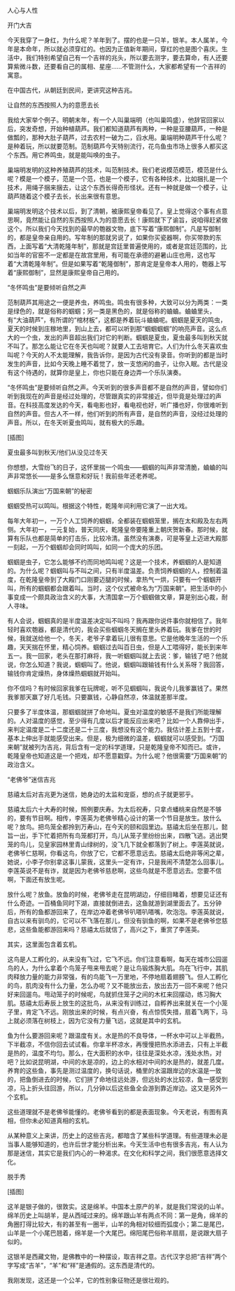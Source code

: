            

人心与人性

开门大吉

今天我穿了一身红，为什么呢？羊年到了。摆的也是一只羊，银羊。本人属羊，今年是本命年，所以就必须穿红的。也因为正值新年期间，穿红的也是图个喜庆。生活中，我们特别希望自己有一个吉祥的兆头，所以要去测字，要去算命，有人还要算紫微斗数，还要看自己的属相、星座……不管测什么，大家都希望有一个吉祥的寓意。

在中国古代，从朝廷到民间，更讲究这种吉兆。

让自然的东西按照人为的意愿去长

我给大家举个例子。明朝末年，有一个人叫巢端明（也叫巢鸣盛），他辞官回家以后，突发奇想，开始种植葫芦。我们都知道葫芦有两种，一种是亚腰葫芦，一种是做瓢的，那种大肚子葫芦，过去农村一破为二，舀水用。巢端明种葫芦干什么呢？是种着玩，所以就要范制。范制葫芦今天特别流行，花鸟鱼虫市场上很多人都买这个东西。用它养鸣虫，就是能叫唤的虫子。

巢端明发明的这种养殖葫芦的技术，叫范制技术。我们老说模范模范，模范是什么呢？模是一个模子，范是一个范，也是一个模子，它有各种技术，比如捆扎是一个技术，用绳子捆来捆去，让这个东西长得奇形怪状。还有一种就是做一个模子，让葫芦随着这个模子去长，长出来很有意思。

巢端明发明这个技术以后，到了清朝，被康熙皇帝看见了。皇上觉得这个事有点意思啊，竟然能让自然的东西按照人为的意愿去长！康熙就下了谕旨，说咱得赶紧做这个。所以我们今天找到的最早的匏器文物，底下写着“康熙御制”。凡是写御制的，都是皇帝亲自用的。写年制的那就另说了，如果你买瓷器啊，你买带款的东西，上面写着“大清乾隆年制”，那就是宫廷里普遍使用的，或者是宫廷范围的，比如当年的官窑不一定都是在故宫里用，有可能在承德的避暑山庄也用，这也写着“大清乾隆年制”。但是如果写着“乾隆御制”，那肯定是皇帝本人用的，匏器上写着“康熙御制”，显然是康熙皇帝自己用的。

“冬怀鸣虫”是要倾听自然之声

范制葫芦其用途之一便是养虫，养鸣虫。鸣虫有很多种，大致可以分为两类：一类是绿色的，就是俗称的蝈蝈；另一类是黑色的，就是俗称的蛐蛐。蛐蛐里头，有“大油葫芦”，有所谓的“棺材板”，这都是养着玩斗蛐蛐呢。蝈蝈是夏天的鸣虫，夏天的时候到庄稼地里，到山上去，都可以听到那“蝈蝈蝈蝈”的响亮声音。这么点大的一个虫，发出的声音超出我们对它的判断。蝈蝈是夏虫，夏虫最多叫到秋天就不叫了。那怎么能让它在冬天也叫呢？就要人工去培育它。人们为什么冬天喜欢虫叫呢？今天的人不太能理解，我告诉你，是因为古代没有录音。你听到的都是当时发生的声音，比如今天晚上睡不着觉了，放一支悠闲的曲子，让你入眠。古代是没有这个待遇的，就算你是皇上，你也只能在身边弄一个乐队演奏。

“冬怀鸣虫”是要倾听自然之声。今天听到的很多声音都不是自然的声音，譬如你们听到我现在的声音是经过处理的，尽管跟真实的非常接近，但毕竟是处理过的声音。在科技高度发达的今天，看电影也好，看电视也好，听广播也好，你很难听到自然的声音。但古人不一样，他们听到的所有声音，是自然的声音，没经过处理的声音。所以，在冬天听夏虫鸣叫，就有极大的乐趣。

[插图]

夏虫最多叫到秋天/他们从没见过冬天

你想想，大雪纷飞的日子，这怀里揣一个鸣虫——蝈蝈的叫声非常清脆，蛐蛐的叫声非常悠长——是多么惬意和好玩！我前些年还老养呢。

蝈蝈乐队演出“万国来朝”的秘密

蝈蝈受热可以鸣叫。根据这个特性，乾隆年间利用它演了一出大戏。

每年大年初一，一万个人工饲养的蝈蝈，全都装在蝈蝈笼里，搁在太和殿及左右两侧。大年初一，一元复始，普天同庆，乾隆皇帝要隆重上朝庆贺新春。那时候，就算有乐队也都是简单的打击乐，比较冷清。虽然没有演奏，可是等皇上迈进大殿那一刻起，一万个蝈蝈却会同时鸣叫，如同一个庞大的乐团。

蝈蝈是虫子，它怎么能够不约而同地鸣叫呢？这是一个技术，养蝈蝈的人是知道的。为什么呢？蝈蝈叫与不叫之间，只有半度温差。负责饲养蝈蝈的人，控制着温度，在乾隆皇帝到了大殿门口刚要迈腿的时候，拿热气一烘，只要有一个蝈蝈开叫，所有的蝈蝈都会跟着叫。当时，这个仪式被命名为“万国来朝”。把生活中的小事变成一个颇具政治含义的大事，大清国拿一万个蝈蝈做文章，算是别出心裁，耐人寻味。

有人会说，蝈蝈真的是半度温差决定叫不叫吗？我再跟你说件事你就相信了。我年轻时喜欢匏器，都是清代的，我会买些蝈蝈冬天搁在里头养着玩。我爹在世的时候，我就送给他一个，冬天，老爷子拿着玩儿很有意思。它是他晚年生活的一个乐趣，天天揣在怀里，精心饲养。蝈蝈过去叫百日虫，但是人工喂得好，能长到来年五一。我一回家，老头在那打麻将，我一听蝈蝈叫就上去说：爹，输钱了吧？他就说，你怎么知道？我说，蝈蝈叫了。他说，蝈蝈叫跟输钱有什么关系呀？我回答，输钱你肯定燥热，身体燥热蝈蝈就开始叫。

你不信吗？有时候回家我爹在玩牌呢，听不见蝈蝈叫，我说今儿我爹赢钱了。果然我爹那天赢了好几毛钱。只要赢钱，心静自然凉，体温就差那半度。

只要多了半度体温，那蝈蝈就拼了命地叫。夏虫对温度的敏感不是我们所能理解的。人对温度的感觉，至少得有几度以后才能反应出来吧？比如一个人靠伸出手，来判定温度是二十二度还是二十三度，我想没有这个能力。我估计差上五到十度，基本上伸出手就能感受出来。但是，极为细微的温差，蝈蝈就可以感受到。“万国来朝”就被列为吉兆，背后含有一定的科学道理，只是乾隆皇帝不知而已。或许，乾隆皇帝也知道这是一个把戏，却不愿意戳穿。为什么呢？他很需要“万国来朝”的政治含义。

“老佛爷”迷信吉兆

慈禧太后对吉兆更为迷信，她身边的太监和宠臣，想的点子就更邪乎。

慈禧太后六十大寿的时候，照例要庆寿。为太后祝寿，只拿点蟠桃来自然是不够的，要有节目啊。相传，李莲英为老佛爷精心设计的第一个节目是放生。放什么呢？放鸟。把鸟笼全都拎到万寿山，在今天的颐和园里边。慈禧太后坐在那儿，懿旨一出，手下忙着把所有鸟笼都打开，鸟儿从笼子里纷纷出来，四散飞逃。逃出樊笼的鸟儿，见皇家园林里青山绿树的，没飞几下就全都落到了树上。李莲英就说，老佛爷仁慈啊，你看这鸟，你放了它，它都不愿意远去。慈禧太后绝非等闲之辈，她说，小李子你别拿这事儿蒙我，这里头一定有诈，只是我闹不清楚怎么回事儿。李莲英说不是有诈，就是因为老佛爷慈悲啊，这些鸟就是不愿意远去。您要不信啊，下面还有放生呢。

放什么呢？放鱼。放鱼的时候，老佛爷走在昆明湖边，仔细目睹着，想要见证还有什么奇迹。一百桶鱼同时下湖，直接就倒进去，这鱼就游到湖里面去了。五分钟后，所有的鱼都游回来了，在岸边冲着老佛爷叭嗒叭嗒嘴，吹泡泡。李莲英就说，自古以来有驯鸟的，它可以不飞落在那儿，但没有驯鱼的啊，如果不是老佛爷您慈悲，这些鱼能都游回来吗？慈禧太后就信了，高兴之下，重赏了李莲英。

其实，这里面包含着玄机。

这鸟是人工孵化的，从来没有飞过，它飞不远。你们注意看啊，每天在城市公园遛鸟的人，为什么拿着个鸟笼子甩来甩去呢？是让鸟锻炼胸大肌。鸟在飞行中，其肌肉释放力量的能力非常强，有的鸟能飞一万里地，不停地扇着翅膀飞。但人工孵化的鸟，肌肉没有什么力量，怎么办呢？又不能放出去，放出去万一回不来呢？他只好来回遛鸟。甩动笼子的时候呢，鸟就抓住笼子之间的木杠来回摆动，练习胸大肌。慈禧太后寿辰上放生的这批鸟，从来没有训练过，自孵养出来就关在一个小笼子里，肯定飞不远。刚放出来的时候，有点兴奋，有点惊慌失措，扇着飞两下，马上就必须落在树枝上，因为它没有力量飞远，这就是其中的玄机。

鱼为什么要游回来呢？跟温度有关。水是热的不良导体，一杯水中可以上半截热，下半截凉，不信你回去试试看。你拿半杯凉水，再慢慢把热水添进去，只有上半截是热的，温度不均匀。那么，在大面积的水中，往往是深处水凉，浅处水热，对吧？比如说昆明湖，中间的水是凉的，边上的水相对中间的水是热的，就差几度。养育的这些鱼，事先是测过温度的，换句话说，桶里的水温跟岸边的水温是一致的，把鱼倒进去的时候，它们拼了命地往远处游，但远处的水比较凉，鱼一感受到凉，马上折头往回游，所以，几分钟以后这些鱼全会游到靠近岸边。这又是另外一个玄机。

这些道理就不是老佛爷能懂的。老佛爷看到的都是表面现象。今天老说，有图有真相，但你未必知道真相的玄机。

从某种意义上来讲，历史上的这些吉兆，都暗含了某些科学道理。有些道理未必是当事人能够知道的，也许后世才能分析出来。今天生活中也有很多吉兆，有人认为那是迷信，其实它是我们内心的一种渴求。在文化和科学之间，我们很愿意选择文化。

脱手秀

[插图]

这羊是银子做的，很敦实。这是绵羊。中国本土原产的羊，就是我们常说的山羊。绵羊历史上叫胡羊，是从西域过来的。绵羊跟山羊有两点不同：第一是角，绵羊的角圈打得比较大，有的甚至有一圈半，山羊的角相对较细而弧度小；第二是尾巴，山羊是一个小尾巴翘着，绵羊是一个大尾巴。绵阳尾巴俗称羊扇扇，是说跟大扇子似的。

这银羊是西藏文物，是佛教中的一种摆设，取吉祥之意。古代汉字总把“吉祥”两个字写成“吉羊”，“羊”和“祥”是通假的。这东西是清代的。

我刚发现，这还是一个公羊，它的性别象征物还是很壮观的。